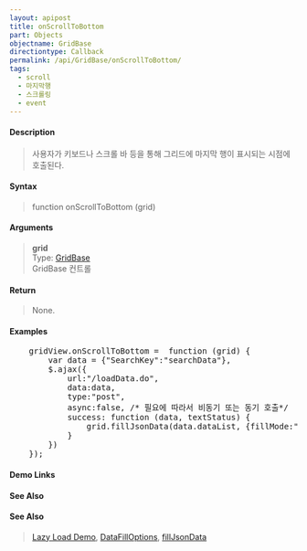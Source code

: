 ```yaml
---
layout: apipost
title: onScrollToBottom
part: Objects
objectname: GridBase
directiontype: Callback
permalink: /api/GridBase/onScrollToBottom/
tags:
  - scroll
  - 마지막행
  - 스크롤링
  - event
---
```



#### Description

> 사용자가 키보드나 스크롤 바 등을 통해 그리드에 마지막 행이 표시되는 시점에 호출된다.  

#### Syntax

> function onScrollToBottom (grid)  

#### Arguments

> **grid**  
> Type: [GridBase](/api/GridBase/)  
> GridBase 컨트롤  

#### Return

> None.

#### Examples 

<pre class="prettyprint">
    gridView.onScrollToBottom =  function (grid) {
        var data = {"SearchKey":"searchData"},
        $.ajax({
            url:"/loadData.do",
            data:data,
            type:"post",
            async:false, /* 필요에 따라서 비동기 또는 동기 호출*/
            success: function (data, textStatus) {
                grid.fillJsonData(data.dataList, {fillMode:"append"});
            }
        })
    });
</pre>

#### Demo Links
#### See Also

#### See Also
> [Lazy Load Demo](http://demo.realgrid.com/Demo/LazyLoadData), [DataFillOptions](/api/types/DataFillOptions/), [fillJsonData](/api/GridBase/fillJsonData)